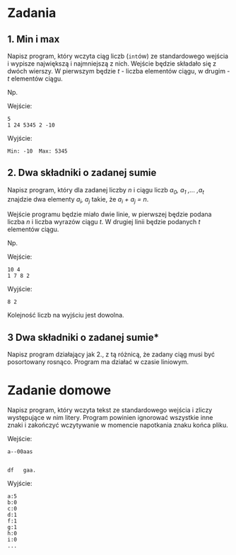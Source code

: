 # Zadania

## 1. Min i max
Napisz program, który wczyta ciąg liczb (`int`ów) ze standardowego wejścia i wypisze największą i najmniejszą z nich.
Wejście będzie składało się z dwóch wierszy. W pierwszym będzie *t* - liczba elementów ciągu, w drugim - *t* elementów ciągu.

Np.

Wejście:
```
5
1 24 5345 2 -10
```

Wyjście:
```
Min: -10  Max: 5345
```


## 2. Dwa składniki o zadanej sumie
Napisz program, który dla zadanej liczby *n* i ciągu liczb *a<sub>0</sub>, a<sub>1</sub> ,... ,a<sub>t</sub>* znajdzie dwa elementy *a<sub>i</sub>, a<sub>j</sub>* takie, że *a<sub>i</sub> + a<sub>j</sub> = n*.

Wejście programu będzie miało dwie linie, w pierwszej będzie podana liczba *n* i liczba wyrazów ciągu *t*.
W drugiej linii będzie podanych *t* elementów ciągu.

Np.

Wejście:
```
10 4
1 7 8 2
```
Wyjście:
```
8 2
```
Kolejność liczb na wyjściu jest dowolna.

## 3 Dwa składniki o zadanej sumie*
Napisz program działający jak 2., z tą różnicą, że zadany ciąg musi być posortowany rosnąco. Program ma działać w czasie liniowym.


# Zadanie domowe
Napisz program, który wczyta tekst ze standardowego wejścia i zliczy występujące w nim litery.
Program powinien ignorować wszystkie inne znaki i zakończyć wczytywanie w momencie napotkania znaku końca pliku.

Wejście:
```
a--00aas


df   gaa.
```

Wyjście:
```
a:5
b:0
c:0
d:1
f:1
g:1
h:0
i:0
...
```
